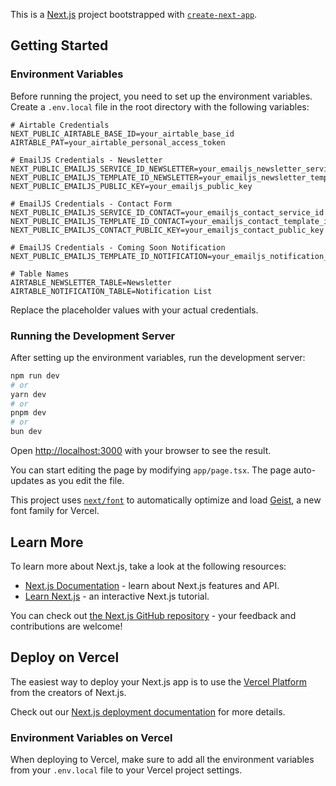 This is a [Next.js](https://nextjs.org) project bootstrapped with [`create-next-app`](https://nextjs.org/docs/app/api-reference/cli/create-next-app).

## Getting Started

### Environment Variables

Before running the project, you need to set up the environment variables. Create a `.env.local` file in the root directory with the following variables:

```
# Airtable Credentials
NEXT_PUBLIC_AIRTABLE_BASE_ID=your_airtable_base_id
AIRTABLE_PAT=your_airtable_personal_access_token

# EmailJS Credentials - Newsletter
NEXT_PUBLIC_EMAILJS_SERVICE_ID_NEWSLETTER=your_emailjs_newsletter_service_id
NEXT_PUBLIC_EMAILJS_TEMPLATE_ID_NEWSLETTER=your_emailjs_newsletter_template_id
NEXT_PUBLIC_EMAILJS_PUBLIC_KEY=your_emailjs_public_key

# EmailJS Credentials - Contact Form
NEXT_PUBLIC_EMAILJS_SERVICE_ID_CONTACT=your_emailjs_contact_service_id
NEXT_PUBLIC_EMAILJS_TEMPLATE_ID_CONTACT=your_emailjs_contact_template_id
NEXT_PUBLIC_EMAILJS_CONTACT_PUBLIC_KEY=your_emailjs_contact_public_key

# EmailJS Credentials - Coming Soon Notification
NEXT_PUBLIC_EMAILJS_TEMPLATE_ID_NOTIFICATION=your_emailjs_notification_template_id

# Table Names
AIRTABLE_NEWSLETTER_TABLE=Newsletter
AIRTABLE_NOTIFICATION_TABLE=Notification List
```

Replace the placeholder values with your actual credentials.

### Running the Development Server

After setting up the environment variables, run the development server:

```bash
npm run dev
# or
yarn dev
# or
pnpm dev
# or
bun dev
```

Open [http://localhost:3000](http://localhost:3000) with your browser to see the result.

You can start editing the page by modifying `app/page.tsx`. The page auto-updates as you edit the file.

This project uses [`next/font`](https://nextjs.org/docs/app/building-your-application/optimizing/fonts) to automatically optimize and load [Geist](https://vercel.com/font), a new font family for Vercel.

## Learn More

To learn more about Next.js, take a look at the following resources:

- [Next.js Documentation](https://nextjs.org/docs) - learn about Next.js features and API.
- [Learn Next.js](https://nextjs.org/learn) - an interactive Next.js tutorial.

You can check out [the Next.js GitHub repository](https://github.com/vercel/next.js) - your feedback and contributions are welcome!

## Deploy on Vercel

The easiest way to deploy your Next.js app is to use the [Vercel Platform](https://vercel.com/new?utm_medium=default-template&filter=next.js&utm_source=create-next-app&utm_campaign=create-next-app-readme) from the creators of Next.js.

Check out our [Next.js deployment documentation](https://nextjs.org/docs/app/building-your-application/deploying) for more details.

### Environment Variables on Vercel

When deploying to Vercel, make sure to add all the environment variables from your `.env.local` file to your Vercel project settings.

